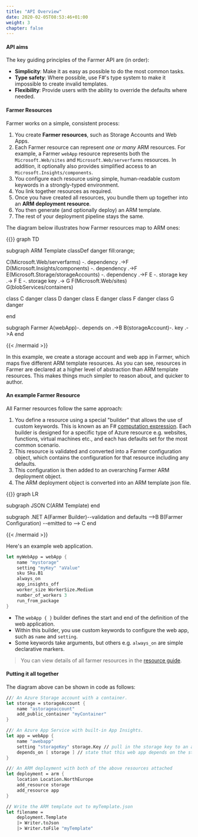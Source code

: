 ```yaml
---
title: "API Overview"
date: 2020-02-05T08:53:46+01:00
weight: 3
chapter: false
---
```


#### API aims
The key guiding principles of the Farmer API are (in order):

* **Simplicity**: Make it as easy as possible to do the most common tasks.
* **Type safety**: Where possible, use F#'s type system to make it impossible to create invalid templates.
* **Flexibility**: Provide users with the ability to override the defaults where needed.

#### Farmer Resources
Farmer works on a simple, consistent process:

1. You create **Farmer resources**, such as Storage Accounts and Web Apps.
1. Each Farmer resource can represent *one or many* ARM resources. For example, a Farmer `webApp` resource represents both the `Microsoft.Web/sites` and `Microsoft.Web/serverfarms` resources. In addition, it optionally also provides simplified access to an `Microsoft.Insights/components`.
1. You configure each resource using simple, human-readable custom keywords in a strongly-typed environment.
1. You link together resources as required.
1. Once you have created all resources, you bundle them up together into an **ARM deployment resource**.
1. You then generate (and optionally deploy) an ARM template.
1. The rest of your deployment pipeline stays the same.

The diagram below illustrates how Farmer resources map to ARM ones:

{{<mermaid align="left">}}
graph TD

subgraph ARM Template
classDef danger fill:orange;

C(Microsoft.Web/serverfarms) -. dependency .->F
D(Microsoft.Insights/components) -. dependency .->F
E(Microsoft.Storage/storageAccounts) -. dependency .->F
E -. storage key .-> F
E -. storage key .-> G
F(Microsoft.Web/sites)
G(blobServices/containers)

class C danger
class D danger
class E danger
class F danger
class G danger

end

subgraph Farmer
A(webApp)-. depends on .->B
B(storageAccount)-. key .->A
end

{{< /mermaid >}}

In this example, we create a storage account and web app in Farmer, which maps five different ARM template resources. As you can see, resources in Farmer are declared at a higher level of abstraction than ARM template resources. This makes things much simpler to reason about, and quicker to author.

#### An example Farmer Resource
All Farmer resources follow the same approach:

1. You define a resource using a special "builder" that allows the use of custom keywords. This is known as an F# [computation expression](https://docs.microsoft.com/en-us/dotnet/fsharp/language-reference/computation-expressions). Each builder is designed for a specific type of Azure resource e.g. websites, functions, virtual machines etc., and each has defaults set for the most common scenario.
2. This resource is validated and converted into a Farmer configuration object, which contains the configuration for that resource including any defaults.
3. This configuration is then added to an overarching Farmer ARM deployment object.
4. The ARM deployment object is converted into an ARM template json file.

{{<mermaid align="left">}}
graph LR

subgraph JSON
C(ARM Template)
end

subgraph .NET
A(Farmer Builder)--validation and defaults -->B
B(Farmer Configuration) --emitted to --> C
end

{{< /mermaid >}}

Here's an example web application.

```fsharp
let myWebApp = webApp {
    name "mystorage"
    setting "myKey" "aValue"
    sku Sku.B1
    always_on
    app_insights_off
    worker_size WorkerSize.Medium
    number_of_workers 3
    run_from_package
}
```

* The `webApp { }` builder defines the start and end of the definition of the web application.
* Within this builder, you use custom keywords to configure the web app, such as `name` and `setting`.
* Some keywords take arguments, but others e.g. `always_on` are simple declarative markers.

> You can view details of all farmer resources in the [resource guide](../api-overview/resources/).

#### Putting it all together

The diagram above can be shown in code as follows:

```fsharp
/// An Azure Storage account with a container.
let storage = storageAccount {
    name "astorageaccount"
    add_public_container "myContainer"
}

/// An Azure App Service with built-in App Insights.
let app = webApp {
    name "awebapp"
    setting "storageKey" storage.Key // pull in the storage key to an app setting
    depends_on [ storage ] // state that this web app depends on the storage account
}

/// An ARM deployment with both of the above resources attached
let deployment = arm {
    location Location.NorthEurope
    add_resource storage
    add_resource app
}

// Write the ARM template out to myTemplate.json
let filename =
    deployment.Template
    |> Writer.toJson
    |> Writer.toFile "myTemplate"
```